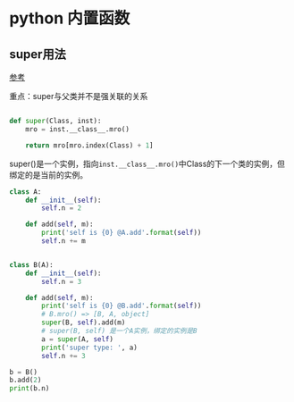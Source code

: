 # python 内置函数

## super用法

[参考](https://www.runoob.com/w3cnote/python-super-detail-intro.html)

重点：super与父类并不是强关联的关系

```py

def super(Class, inst):
    mro = inst.__class__.mro()

    return mro[mro.index(Class) + 1]

```

super()是一个实例，指向`inst.__class__.mro()`中Class的下一个类的实例，但绑定的是当前的实例。

```py
class A:
    def __init__(self):
        self.n = 2

    def add(self, m):
        print('self is {0} @A.add'.format(self))
        self.n += m


class B(A):
    def __init__(self):
        self.n = 3

    def add(self, m):
        print('self is {0} @B.add'.format(self))
        # B.mro() => [B, A, object]
        super(B, self).add(m)
        # super(B, self) 是一个A实例，绑定的实例是B
        a = super(A, self)
        print('super type: ', a)
        self.n += 3

b = B()
b.add(2)
print(b.n)

```
